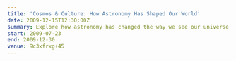 ```yaml
---
title: 'Cosmos & Culture: How Astronomy Has Shaped Our World'
date: 2009-12-15T12:30:00Z
summary: Explore how astronomy has changed the way we see our universe – and ourselves – through this object-rich exhibition. From ancient heritage to cutting edge technology, trace the history of people and the stars through different stories drawn from around the world.
start: 2009-07-23
end: 2009-12-30
venue: 9c3xfrxg+45
---
```

